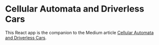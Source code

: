 # Cellular Automata and Driverless Cars

This React app is the companion to the Medium article [Cellular Automata and Driverless Cars](https://towardsdatascience.com/cellular-automata-and-driverless-cars-aa461ca14814). 
